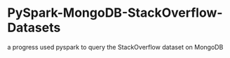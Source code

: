 # PySpark-MongoDB-StackOverflow-Datasets
a progress used pyspark to query the StackOverflow dataset on MongoDB
